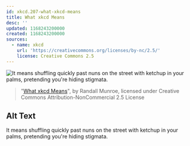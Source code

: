 ```yaml
---
id: xkcd.207-what-xkcd-means
title: What xkcd Means
desc: ''
updated: 1168243200000
created: 1168243200000
sources:
  - name: xkcd
    url: 'https://creativecommons.org/licenses/by-nc/2.5/'
    license: Creative Commons 2.5
---
```

![It means shuffling quickly past nuns on the street with ketchup in your palms, pretending you're hiding stigmata.](https://imgs.xkcd.com/comics/what_xkcd_means.png)
> "[What xkcd Means](https://xkcd.com/207/)", by Randall Munroe, licensed under Creative Commons Attribution-NonCommercial 2.5 License

## Alt Text
It means shuffling quickly past nuns on the street with ketchup in your palms, pretending you're hiding stigmata.
